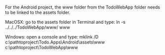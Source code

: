 For the Android project, the www folder from the TodoWebApp folder needs to be linked to the assets folder.

MacOSX:
go to the assets folder in Terminal and type:
ln -s ../../../TodoWebApp/www/ www

Windows:
open a console and type:
mklink /D c:\pathtoproject\Todo.Apps\Android\assets\www c:\pathtoproject\TodoWebApp\www
